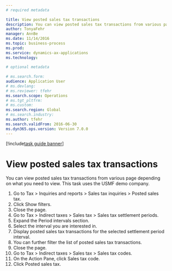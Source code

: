 ```yaml
--- 
# required metadata 
 
title: View posted sales tax transactions
description: You can view posted sales tax transactions from various page depending on what you need to view. 
author: TonyaFehr 
manager: AnnBe 
ms.date: 11/14/2016
ms.topic: business-process 
ms.prod:  
ms.service: dynamics-ax-applications 
ms.technology:  
 
# optional metadata 
 
# ms.search.form:   
audience: Application User 
# ms.devlang:  
# ms.reviewer: tfehr 
ms.search.scope: Operations 
# ms.tgt_pltfrm:  
# ms.custom:  
ms.search.region: Global
# ms.search.industry: 
ms.author: tfehr 
ms.search.validFrom: 2016-06-30 
ms.dyn365.ops.version: Version 7.0.0 
---
```


[!include[task guide banner](.../includes/task-guide-banner.md)]

# View posted sales tax transactions

You can view posted sales tax transactions from various page depending on what you need to view. This task uses the USMF demo company.

1. Go to Tax > Inquiries and reports > Sales tax inquiries > Posted sales tax.
2. Click Show filters.
3. Close the page.
4. Go to Tax > Indirect taxes > Sales tax > Sales tax settlement periods.
5. Expand the Period intervals section.
6. Select the interval you are interested in.
7. Display posted sales tax transactions for the selected settlement period interval.
8. You can further filter the list of posted sales tax transactions.
9. Close the page.
10. Go to Tax > Indirect taxes > Sales tax > Sales tax codes.
11. On the Action Pane, click Sales tax code.
12. Click Posted sales tax.

